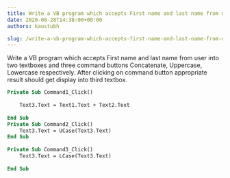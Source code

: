 ```yaml
---
title: Write a VB program which accepts First name and last name from user into two textboxes and three command buttons Concatenate, Uppercase, Lowercase respectively. After clicking on command button appropriate result should get display into third textbox.
date: 2020-08-28T14:38:00+00:00
authors: kaustubh

slug: /write-a-vb-program-which-accepts-first-name-and-last-name-from-user-into-two-textboxes-and-three-command-buttons-concatenate-uppercase-lowercase-respectively-after-clicking-on-command-button-approp/
---
```

Write a VB program which accepts First name and last name from user into two textboxes and three command buttons Concatenate, Uppercase, Lowercase respectively. After clicking on command button appropriate result should get display into third textbox. 


```vb title="file.vb" 
Private Sub Command1_Click()  
  
	Text3.Text = Text1.Text + Text2.Text  
	  
End Sub  
Private Sub Command2_Click()  
	Text3.Text = UCase(Text3.Text)  
End Sub  
  
Private Sub Command3_Click()  
	Text3.Text = LCase(Text3.Text)  
	  
End Sub	  
   
  
  

```
